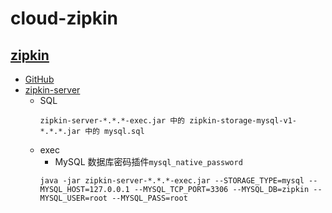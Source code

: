 # cloud-zipkin

## [zipkin](https://zipkin.io/)

- [GitHub](https://github.com/openzipkin/zipkin)
- [zipkin-server](https://repo1.maven.org/maven2/io/zipkin/java/zipkin-server/)
    - SQL
        ```
        zipkin-server-*.*.*-exec.jar 中的 zipkin-storage-mysql-v1-*.*.*.jar 中的 mysql.sql
        ```
    - exec
        - MySQL 数据库密码插件`mysql_native_password`
        ```
        java -jar zipkin-server-*.*.*-exec.jar --STORAGE_TYPE=mysql --MYSQL_HOST=127.0.0.1 --MYSQL_TCP_PORT=3306 --MYSQL_DB=zipkin --MYSQL_USER=root --MYSQL_PASS=root
        ```
